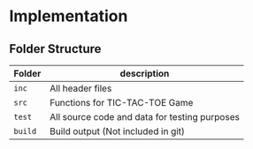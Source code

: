 # Implementation

## Folder Structure
Folder        | description
--------------| ----------------------------------------------
`inc`         | All header files
`src`         | Functions for TIC-TAC-TOE Game
`test`        | All source code and data for testing purposes
`build`       | Build output (Not included in git)
